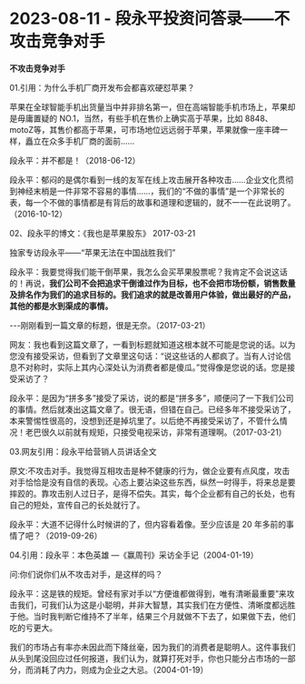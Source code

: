 # 2023-08-11 - 段永平投资问答录——不攻击竞争对手

**不攻击竞争对手**

01.引用：为什么手机厂商开发布会都喜欢硬怼苹果？ 

苹果在全球智能手机出货量当中并非排名第一，但在高端智能手机市场上，苹果却是毋庸置疑的 NO.1，当然，有些手机在售价上确实高于苹果，比如 8848、motoZ等，其售价都高于苹果，可市场地位远远弱于苹果，苹果就像一座丰碑一样，矗立在众多手机厂商的面前……

段永平：并不都是！（2018-06-12）

段永平：郁闷的是偶尔看到一线的友军在线上攻击展开各种攻击……企业文化贯彻到神经末梢是一件非常不容易的事情……，我们的“不做的事情”是一个非常长的表，每一个不做的事情都是有背后的故事和道理和逻辑的，就不一一在此说明了。（2016-10-12）

02、段永平的博文：《我也是苹果股东》 2017-03-21

独家专访段永平——“苹果无法在中国战胜我们”

段永平：我要觉得我们能干倒苹果，我怎么会买苹果股票呢？我肯定不会说这话的！再说，**我们公司不会把追求干倒谁过作为目标，也不会把市场份额，销售数量及排名作为我们的追求目标的。我们追求的就是改善用户体验，做出最好的产品，其他的都是水到渠成的事情。**

---刚刚看到一篇文章的标题，很是无奈。（2017-03-21）

网友：我也看到这篇文章了，一看到标题就知道这根本就不可能是您说的话。以为您没有接受采访，但看到了文章里这句话：“说这些话的人都疯了。当有人讨论信息不对称时，实际上其内心深处认为消费者都是傻瓜。”觉得像是您说的话。您是接受采访了？

段永平：是因为“拼多多”接受了采访，说的都是“拼多多”，顺便问了一下我们公司的事情。然后就凑出这篇文章了。很无语，但错在自己。已经多年不接受采访了，本来警惕性很高的，没想到还是掉坑里了。以后绝不再接受采访了，不管什么情况！老巴很久以前就有规矩，只接受电视采访，非常有道理啊。（2017-03-21）

03.网友引用：段永平给营销人员讲话全文

原文:不攻击对手。我觉得互相攻击是种不健康的行为，做企业要有点风度，攻击对手恰恰是没有自信的表现。心态上要沾染这些东西，纵然一时得手，将来总是要摔跤的。靠攻击别人过日子，是得不偿失。其实，每个企业都有自己的长处，也有自己的短处，宣传自己的长处就行了。

段永平：大道不记得什么时候讲的了，但内容看着像。至少应该是 20 年多前的事情了吧？（2019-09-26）

04.引用：段永平：本色英雄 —《赢周刊》采访全手记（2004-01-19） 

问:你们说你们从不攻击对手，是这样的吗？

段永平：这是铁的规矩。曾经有家对手以“方便谁都做得到，唯有清晰最重要”来攻击我们，可我们认为这是小聪明，并非大智慧，其实我们在方便性、清晰度都远胜于他。当时我判断它维持不了半年，结果三个月就做不下去了，如果做下去，他们吃的亏更大。

我们的市场占有率亦未因此而下降丝毫，因为我们的消费者是聪明人。这件事我们从头到尾没回应过任何报道，我们认为，就算打死对手，你也只能分占市场的一部分，而消耗了内力，则成为企业之大忌。（2004-01-19）
